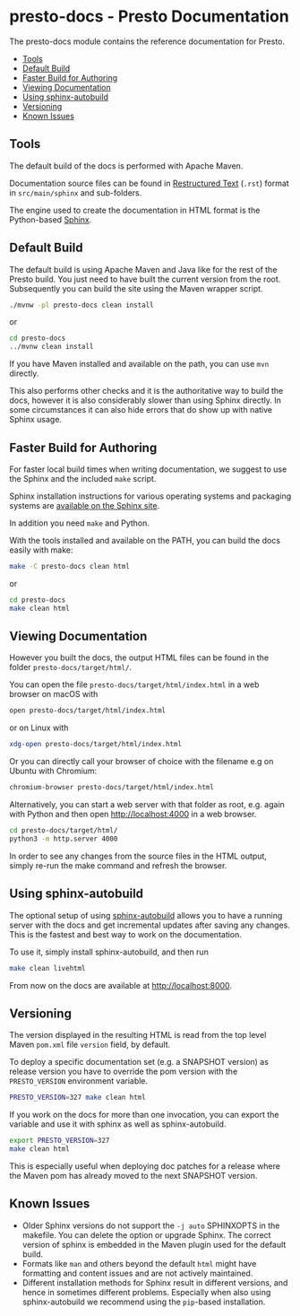 # presto-docs - Presto Documentation

The presto-docs module contains the reference documentation for Presto.

- [Tools](#tools)
- [Default Build](#default-build)
- [Faster Build for Authoring](#faster-build-for-authoring)
- [Viewing Documentation](#viewing-documentation)
- [Using sphinx-autobuild](#using-sphinx-autobuild)
- [Versioning](#versioning)
- [Known Issues](#known-issues)

## Tools

The default build of the docs is performed with Apache Maven.

Documentation source files can be found in [Restructured
Text](https://en.wikipedia.org/wiki/ReStructuredText) (`.rst`) format in
`src/main/sphinx` and sub-folders.

The engine used to create the documentation in HTML format is the Python-based
[Sphinx](https://www.sphinx-doc.org).

## Default Build

The default build is using Apache Maven and Java like for the rest of the
Presto build. You just need to have built the current version from the root.
Subsequently you can build the site using the Maven wrapper script.

```bash
./mvnw -pl presto-docs clean install
```

or

```bash
cd presto-docs
../mvnw clean install
```

If you have Maven installed and available on the path, you can use `mvn`
directly.

This also performs other checks and it is the authoritative way to build the
docs, however it is also considerably slower than using Sphinx directly. In some
circumstances it can also hide errors that do show up with native Sphinx usage.

## Faster Build for Authoring

For faster local build times when writing documentation, we suggest to use the
Sphinx and the included `make` script.

Sphinx installation instructions for various operating systems and packaging
systems are [available on the Sphinx site](https://www.sphinx-doc.org/en/master/usage/installation.html).

In addition you need `make` and Python.

With the tools installed and available on the PATH, you can build the docs
easily with make:

```bash
make -C presto-docs clean html
```

or

```bash
cd presto-docs
make clean html
```

## Viewing Documentation

However you built the docs, the output HTML files can be found in the folder
`presto-docs/target/html/`.

You can open the file `presto-docs/target/html/index.html` in a web browser on
macOS with

```bash
open presto-docs/target/html/index.html
```

or on Linux with

```bash
xdg-open presto-docs/target/html/index.html
```

Or you can directly call your browser of choice with the filename e.g on Ubuntu
with Chromium:

```bash
chromium-browser presto-docs/target/html/index.html
```

Alternatively, you can start a web server with that folder as root, e.g. again
with Python and then open [http://localhost:4000](http://localhost:4000) in a
web browser.

```bash
cd presto-docs/target/html/
python3 -m http.server 4000
```

In order to see any changes from the source files in the HTML output, simply
re-run the make command and refresh the browser.

## Using sphinx-autobuild

The optional setup of using
[sphinx-autobuild](https://pypi.org/project/sphinx-autobuild/) allows you to
have a running server with the docs and get incremental updates after saving any
changes. This is the fastest and best way to work on the documentation.

To use it, simply install sphinx-autobuild, and then run

```bash
make clean livehtml
```

From now on the docs are available at
[http://localhost:8000](http://localhost:8000).

## Versioning

The version displayed in the resulting HTML is read from the top level Maven
`pom.xml` file `version` field, by default.

To deploy a specific documentation set (e.g. a SNAPSHOT version) as release
version you have to override the pom version with the `PRESTO_VERSION`
environment variable.

```bash
PRESTO_VERSION=327 make clean html
```

If you work on the docs for more than one invocation, you can export the
variable and use it with sphinx as well as sphinx-autobuild.

```bash
export PRESTO_VERSION=327
make clean html
```

This is especially useful when deploying doc patches for a release where the
Maven pom has already moved to the next SNAPSHOT version.

## Known Issues

- Older Sphinx versions do not support the `-j auto` SPHINXOPTS in the makefile.
  You can delete the option or upgrade Sphinx. The correct version of sphinx is
  embedded in the Maven plugin used for the default build.
- Formats like `man` and others beyond the default `html` might have formatting
  and content issues and are not actively maintained.
- Different installation methods for Sphinx result in different versions, and
  hence in sometimes different problems. Especially when also using
  sphinx-autobuild we recommend using the `pip`-based installation.

